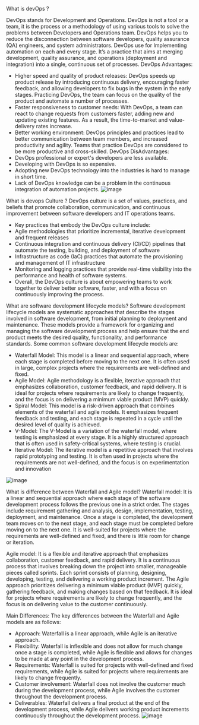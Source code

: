 What is devOps ?

DevOps stands for Development and Operations. DevOps is not a tool or a team, it is the process or a methodology of using various tools to solve the problems between Developers and Operations team. DevOps helps you to reduce the disconnection between software developers, quality assurance (QA) engineers, and system administrators. DevOps use for Implementing automation on each and every stage.
It’s a practice that aims at merging development, quality assurance, and operations (deployment and integration) into a single, continuous set of processes. 
DevOps Advantages: 
- Higher speed and quality of product releases: DevOps speeds up product release by introducing continuous delivery, encouraging faster feedback, and allowing developers to fix bugs in the system in the early stages. Practicing DevOps, the team can focus on the quality of the product and automate a number of processes.
- Faster responsiveness to customer needs: With DevOps, a team can react to change requests from customers faster, adding new and updating existing features. As a result, the time-to-market and value-delivery rates increase.
- Better working environment: DevOps principles and practices lead to better communication between team members, and increased productivity and agility. Teams that practice DevOps are considered to be more productive and cross-skilled. 
DevOps DisAdvantages: 
- DevOps professional or expert's developers are less available.
- Developing with DevOps is so expensive.
- Adopting new DevOps technology into the industries is hard to manage in short time.
- Lack of DevOps knowledge can be a problem in the continuous integration of automation projects.
![image](https://user-images.githubusercontent.com/82168872/229294220-fb7cb1ff-d224-41bb-bc6f-6a938c6193f2.png)


What is devops Culture ? 
DevOps culture is a set of values, practices, and beliefs that promote collaboration, communication, and continuous improvement between software developers and IT operations teams. 
- Key practices that embody the DevOps culture include:
- Agile methodologies that prioritize incremental, iterative development and frequent releases
- Continuous integration and continuous delivery (CI/CD) pipelines that automate the testing, building, and deployment of software
- Infrastructure as code (IaC) practices that automate the provisioning and management of IT infrastructure
- Monitoring and logging practices that provide real-time visibility into the performance and health of software systems.
- Overall, the DevOps culture is about empowering teams to work together to deliver better software, faster, and with a focus on continuously improving the process.

What are software development lifecycle models?
Software development lifecycle models are systematic approaches that describe the stages involved in software development, from initial planning to deployment and maintenance. These models provide a framework for organizing and managing the software development process and help ensure that the end product meets the desired quality, functionality, and performance standards. 
Some common software development lifecycle models are:
- Waterfall Model: This model is a linear and sequential approach, where each stage is completed before moving to the next one. It is often used in large, complex projects where the requirements are well-defined and fixed.
- Agile Model: Agile methodology is a flexible, iterative approach that emphasizes collaboration, customer feedback, and rapid delivery. It is ideal for projects where requirements are likely to change frequently, and the focus is on delivering a minimum viable product (MVP) quickly.
- Spiral Model: This model is a risk-driven approach that combines elements of the waterfall and agile models. It emphasizes frequent feedback and testing, and each stage is repeated in a cycle until the desired level of quality is achieved.
- V-Model: The V-Model is a variation of the waterfall model, where testing is emphasized at every stage. It is a highly structured approach that is often used in safety-critical systems, where testing is crucial.
- Iterative Model: The iterative model is a repetitive approach that involves rapid prototyping and testing. It is often used in projects where the requirements are not well-defined, and the focus is on experimentation and innovation

![image](https://user-images.githubusercontent.com/82168872/229294314-f07c8f92-c82a-40bb-913c-5f05e7f28cbd.png)

What is difference between Waterfall and Agile model?
Waterfall model: 
It is a linear and sequential approach where each stage of the software development process follows the previous one in a strict order. The stages include requirement gathering and analysis, design, implementation, testing, deployment, and maintenance. Once a stage is completed, the development team moves on to the next stage, and each stage must be completed before moving on to the next one. It is well-suited for projects where the requirements are well-defined and fixed, and there is little room for change or iteration.

Agile model:
It is a flexible and iterative approach that emphasizes collaboration, customer feedback, and rapid delivery. It is a continuous process that involves breaking down the project into smaller, manageable pieces called sprints. Each sprint consists of planning, designing, developing, testing, and delivering a working product increment. The Agile approach prioritizes delivering a minimum viable product (MVP) quickly, gathering feedback, and making changes based on that feedback. It is ideal for projects where requirements are likely to change frequently, and the focus is on delivering value to the customer continuously.

Main Differences:
The key differences between the Waterfall and Agile models are as follows:
- Approach: Waterfall is a linear approach, while Agile is an iterative approach.
- Flexibility: Waterfall is inflexible and does not allow for much change once a stage is completed, while Agile is flexible and allows for changes to be made at any point in the development process.
- Requirements: Waterfall is suited for projects with well-defined and fixed requirements, while Agile is suited for projects where requirements are likely to change frequently.
- Customer involvement: Waterfall does not involve the customer much during the development process, while Agile involves the customer throughout the development process.
- Deliverables: Waterfall delivers a final product at the end of the development process, while Agile delivers working product increments continuously throughout the development process.
![image](https://user-images.githubusercontent.com/82168872/229294448-78b88856-2ab0-4442-b096-1aa9a41fd0bb.png)

